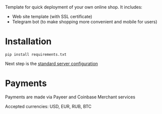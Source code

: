 Template for quick deployment of your own online shop.
It includes:
- Web site template (with SSL certificate)
- Telegram bot (to make shopping more convenient and mobile for users)

# Installation
`pip install requirements.txt`

Next step is the [standard server configuration](https://www.digitalocean.com/community/tutorials/how-to-serve-flask-applications-with-uwsgi-and-nginx-on-ubuntu-16-04)

# Payments
Payments are made via Payeer and Coinbase Merchant services

Accepted currencies: USD, EUR, RUB, BTC
